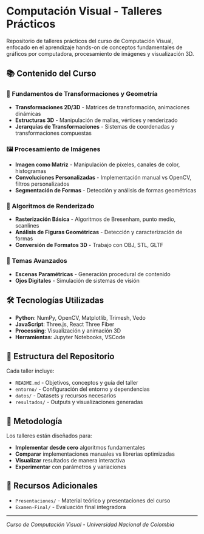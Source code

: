 # Computación Visual - Talleres Prácticos

Repositorio de talleres prácticos del curso de Computación Visual, enfocado en el aprendizaje hands-on de conceptos fundamentales de gráficos por computadora, procesamiento de imágenes y visualización 3D.

## 📚 Contenido del Curso

### 🔧 Fundamentos de Transformaciones y Geometría
- **Transformaciones 2D/3D** - Matrices de transformación, animaciones dinámicas
- **Estructuras 3D** - Manipulación de mallas, vértices y renderizado
- **Jerarquías de Transformaciones** - Sistemas de coordenadas y transformaciones compuestas

### 🖼️ Procesamiento de Imágenes
- **Imagen como Matriz** - Manipulación de píxeles, canales de color, histogramas
- **Convoluciones Personalizadas** - Implementación manual vs OpenCV, filtros personalizados
- **Segmentación de Formas** - Detección y análisis de formas geométricas

### 🎨 Algoritmos de Renderizado
- **Rasterización Básica** - Algoritmos de Bresenham, punto medio, scanlines
- **Análisis de Figuras Geométricas** - Detección y caracterización de formas
- **Conversión de Formatos 3D** - Trabajo con OBJ, STL, GLTF

### 🔬 Temas Avanzados
- **Escenas Paramétricas** - Generación procedural de contenido
- **Ojos Digitales** - Simulación de sistemas de visión

## 🛠️ Tecnologías Utilizadas

- **Python**: NumPy, OpenCV, Matplotlib, Trimesh, Vedo
- **JavaScript**: Three.js, React Three Fiber
- **Processing**: Visualización y animación 3D
- **Herramientas**: Jupyter Notebooks, VSCode

## 📁 Estructura del Repositorio

Cada taller incluye:
- `README.md` - Objetivos, conceptos y guía del taller
- `entorno/` - Configuración del entorno y dependencias
- `datos/` - Datasets y recursos necesarios
- `resultados/` - Outputs y visualizaciones generadas

## 🎯 Metodología

Los talleres están diseñados para:
- **Implementar desde cero** algoritmos fundamentales
- **Comparar** implementaciones manuales vs librerías optimizadas
- **Visualizar** resultados de manera interactiva
- **Experimentar** con parámetros y variaciones

## 📖 Recursos Adicionales

- `Presentaciones/` - Material teórico y presentaciones del curso
- `Examen-Final/` - Evaluación final integradora

---

*Curso de Computación Visual - Universidad Nacional de Colombia*